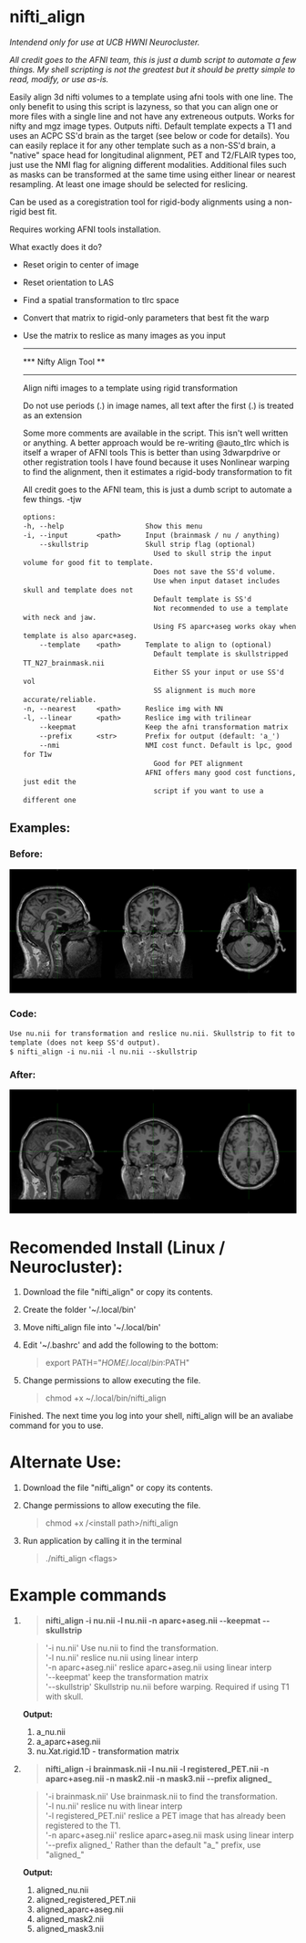 # nifti_align  

*Intendend only for use at UCB HWNI Neurocluster.* 

*All credit goes to the AFNI team, this is just a dumb script to automate a few things.*
*My shell scripting is not the greatest but it should be pretty simple to read, modify, or use as-is.*

Easily align 3d nifti volumes to a template using afni tools with one line. The only benefit to using this script is lazyness, so that you can align one or more files with a single line and not have any extreneous outputs. Works for nifty and mgz image types. Outputs nifti. Default template expects a T1 and uses an ACPC SS'd brain as the target (see below or code for details). You can easily replace it for any other template such as a non-SS'd brain, a "native" space head for longitudinal alignment, PET and T2/FLAIR types too, just use the NMI flag for aligning different modalities. Additional files such as masks can be transformed at the same time using either linear or nearest resampling. At least one image should be selected for reslicing. 

Can be used as a coregistration tool for rigid-body alignments using a non-rigid best fit.

Requires working AFNI tools installation. 

What exactly does it do?
* Reset origin to center of image
* Reset orientation to LAS
* Find a spatial transformation to tlrc space
* Convert that matrix to rigid-only parameters that best fit the warp
* Use the matrix to reslice as many images as you input


   ***********************
   *** Nifty Align Tool **
   ***********************
    
   Align nifti images to a template using rigid transformation
    
   Do not use periods (.) in image names, all text after the first (.) is treated as an extension
    
   Some more comments are available in the script. This isn't well written or anything.
   A better approach would be re-writing @auto_tlrc which is itself a wraper of AFNI tools
   This is better than using 3dwarpdrive or other registration tools I have found because it uses
   Nonlinear warping to find the alignment, then it estimates a rigid-body transformation to fit
    
   All credit goes to the AFNI team, this is just a dumb script to automate a few things.
   -tjw
     
      options:
      -h, --help                    Show this menu
      -i, --input       <path>      Input (brainmask / nu / anything)
          --skullstrip              Skull strip flag (optional)
                                      Used to skull strip the input volume for good fit to template. 
                                      Does not save the SS'd volume. 
                                      Use when input dataset includes skull and template does not
                                      Default template is SS'd
                                      Not recommended to use a template with neck and jaw.
                                      Using FS aparc+aseg works okay when template is also aparc+aseg. 
          --template    <path>      Template to align to (optional)
                                      Default template is skullstripped TT_N27_brainmask.nii
                                      Either SS your input or use SS'd vol
                                      SS alignment is much more accurate/reliable.
      -n, --nearest     <path>      Reslice img with NN
      -l, --linear      <path>      Reslice img with trilinear
          --keepmat                 Keep the afni transformation matrix
          --prefix      <str>       Prefix for output (default: 'a_')
          --nmi                     NMI cost funct. Default is lpc, good for T1w
                                      Good for PET alignment
                                    AFNI offers many good cost functions, just edit the
                                      script if you want to use a different one
                                      
## Examples:
### Before:
![Before](before.png)   
### Code: 
    Use nu.nii for transformation and reslice nu.nii. Skullstrip to fit to template (does not keep SS'd output). 
    $ nifti_align -i nu.nii -l nu.nii --skullstrip
### After:
![After](after.png)   

# Recomended Install (Linux / Neurocluster): 

1. Download the file "nifti_align" or copy its contents.  
2. Create the folder '~/.local/bin'  
3. Move nifti_align file into '~/.local/bin'  
4. Edit '~/.bashrc' and add the following to the bottom:  

    > export PATH="$HOME/.local/bin:$PATH"

5. Change permissions to allow executing the file.
    
    > chmod +x ~/.local/bin/nifti_align

Finished. The next time you log into your shell, nifti_align will be an avaliabe command for you to use. 

# Alternate Use: 

1. Download the file "nifti_align" or copy its contents.  
2. Change permissions to allow executing the file.
    
    > chmod +x /\<install path\>/nifti_align

3. Run application by calling it in the terminal
    
    > ./nifti_align \<flags\>


# Example commands
1. > **nifti_align -i nu.nii -l nu.nii -n aparc+aseg.nii --keepmat --skullstrip**

    > '-i nu.nii' Use nu.nii to find the transformation.  
    > '-l nu.nii' reslice nu.nii using linear interp  
    > '-n aparc+aseg.nii' reslice aparc+aseg.nii using linear interp  
    > '--keepmat' keep the transformation matrix  
    > '--skullstrip' Skullstrip nu.nii before warping. Required if using T1 with skull.  
    
    **Output:**  
    1. a_nu.nii
    2. a_aparc+aseg.nii
    3. nu.Xat.rigid.1D - transformation matrix
    
2. > **nifti_align -i brainmask.nii -l nu.nii -l registered_PET.nii -n aparc+aseg.nii -n mask2.nii -n mask3.nii --prefix aligned_**

    > '-i brainmask.nii' Use brainmask.nii to find the transformation.  
    > '-l nu.nii' reslice nu with linear interp  
    > '-l registered_PET.nii' reslice a PET image that has already been registered to the T1.  
    > '-n aparc+aseg.nii' reslice aparc+aseg.nii mask using linear interp  
    > '--prefix aligned_' Rather than the default "a_" prefix, use "aligned_"  
    
    **Output:**
    1. aligned_nu.nii
    2. aligned_registered_PET.nii
    3. aligned_aparc+aseg.nii
    4. aligned_mask2.nii
    5. aligned_mask3.nii
